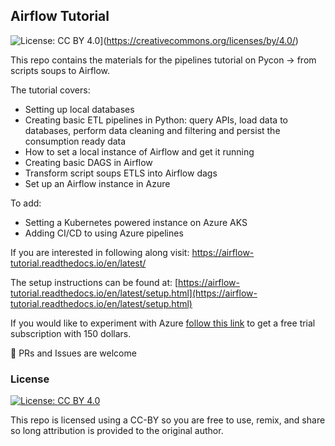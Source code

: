 ## Airflow Tutorial

![License: CC BY 4.0](https://img.shields.io/badge/License-CC%20BY%204.0-lightgrey.svg)](https://creativecommons.org/licenses/by/4.0/)

This repo contains the materials for the pipelines tutorial on Pycon -> from scripts soups to Airflow.

The tutorial covers:

- Setting up local databases
- Creating basic ETL pipelines in Python: query APIs, load data to databases, perform data cleaning and filtering and persist the consumption ready data
- How to set a local instance of Airflow and get it running
- Creating basic DAGS in Airflow
- Transform script soups ETLS into Airflow dags 
- Set up an Airflow instance in Azure

To add:
- Setting a Kubernetes powered instance on Azure AKS
- Adding CI/CD to using Azure pipelines

If you are interested in following along visit: <https://airflow-tutorial.readthedocs.io/en/latest/>


The setup instructions can be found at: [https://airflow-tutorial.readthedocs.io/en/latest/setup.html](https://airflow-tutorial.readthedocs.io/en/latest/setup.html)

If you would like to experiment with Azure [follow this link](https://azure.microsoft.com/en-us/free//?wt.mc_id=PyCon-github-taallard) to get a free trial subscription with 150 dollars.


🚀 PRs and Issues are welcome

### License

[![License: CC BY 4.0](https://licensebuttons.net/l/by/4.0/80x15.png)](https://creativecommons.org/licenses/by/4.0/)


This repo is licensed using a CC-BY so you are free to use, remix, and share so long attribution is provided to the original author.
